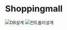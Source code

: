 # Shoppingmall
![DB설계](https://user-images.githubusercontent.com/100548008/166142000-c4d4d0b6-6fe5-4372-a243-b2f122882d0c.jpg)
![컨트롤러설계](https://user-images.githubusercontent.com/100548008/166142003-11fea45f-7a9e-4bca-bd6d-c7bd99a8df19.jpg)
